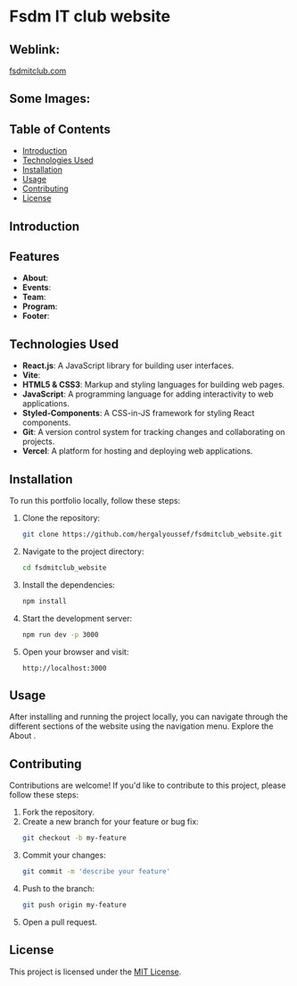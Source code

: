 # Fsdm IT club website


## Weblink:
[fsdmitclub.com](#https://fsdmitclub-website.vercel.app/#)

## Some Images:


## Table of Contents
- [Introduction](#introduction)
- [Technologies Used](#technologies-used)
- [Installation](#installation)
- [Usage](#usage)
- [Contributing](#contributing)
- [License](#license)

## Introduction

## Features
- **About**:
- **Events**: 
- **Team**: 
- **Program**: 
- **Footer**: 

## Technologies Used
- **React.js**: A JavaScript library for building user interfaces.
- **Vite**:
- **HTML5 & CSS3**: Markup and styling languages for building web pages.
- **JavaScript**: A programming language for adding interactivity to web applications.
- **Styled-Components**: A CSS-in-JS framework for styling React components.
- **Git**: A version control system for tracking changes and collaborating on projects.
- **Vercel**: A platform for hosting and deploying web applications.

## Installation
To run this portfolio locally, follow these steps:

1. Clone the repository:
    ```bash
    git clone https://github.com/hergalyoussef/fsdmitclub_website.git
    ```
2. Navigate to the project directory:
    ```bash
    cd fsdmitclub_website
    ```
3. Install the dependencies:
    ```bash
    npm install
    ```
4. Start the development server:
    ```bash
    npm run dev -p 3000
    ```
5. Open your browser and visit:
    ```
    http://localhost:3000
    ```

## Usage
After installing and running the project locally, you can navigate through the different sections of the website using the navigation menu. Explore the About   .

## Contributing
Contributions are welcome! If you'd like to contribute to this project, please follow these steps:

1. Fork the repository.
2. Create a new branch for your feature or bug fix:
    ```bash
    git checkout -b my-feature
    ```
3. Commit your changes:
    ```bash
    git commit -m 'describe your feature'
    ```
4. Push to the branch:
    ```bash
    git push origin my-feature
    ```
5. Open a pull request.

## License
This project is licensed under the [MIT License](#).

